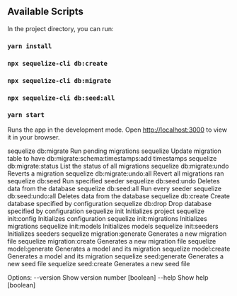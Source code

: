 ## Available Scripts

In the project directory, you can run:

### `yarn install`

### `npx sequelize-cli db:create`

### `npx sequelize-cli db:migrate`

### `npx sequelize-cli db:seed:all`

### `yarn start`

Runs the app in the development mode.
Open [http://localhost:3000](http://localhost:3000) to view it in your browser.

sequelize db:migrate Run pending migrations
sequelize Update migration table to have
db:migrate:schema:timestamps:add timestamps
sequelize db:migrate:status List the status of all migrations
sequelize db:migrate:undo Reverts a migration
sequelize db:migrate:undo:all Revert all migrations ran
sequelize db:seed Run specified seeder
sequelize db:seed:undo Deletes data from the database
sequelize db:seed:all Run every seeder
sequelize db:seed:undo:all Deletes data from the database
sequelize db:create Create database specified by
configuration
sequelize db:drop Drop database specified by
configuration
sequelize init Initializes project
sequelize init:config Initializes configuration
sequelize init:migrations Initializes migrations
sequelize init:models Initializes models
sequelize init:seeders Initializes seeders
sequelize migration:generate Generates a new migration file
sequelize migration:create Generates a new migration file
sequelize model:generate Generates a model and its
migration
sequelize model:create Generates a model and its
migration
sequelize seed:generate Generates a new seed file
sequelize seed:create Generates a new seed file

Options:
--version Show version number [boolean]
--help Show help [boolean]
